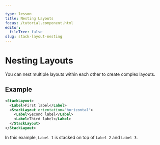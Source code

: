 ```yaml
---

type: lesson  
title: Nesting Layouts  
focus: /tutorial.component.html  
editor: 
  fileTree: false
slug: stack-layout-nesting
---
```


# Nesting Layouts

You can nest multiple layouts within each other to create complex layouts. 

## Example

```xml
<StackLayout>
  <Label>First label</Label>
  <StackLayout orientation="horizontal">
    <Label>Second label</Label>
    <Label>Third label</Label>
  </StackLayout>
</StackLayout>
```

In this example, `Label 1` is stacked on top of `Label 2` and `Label 3`.
